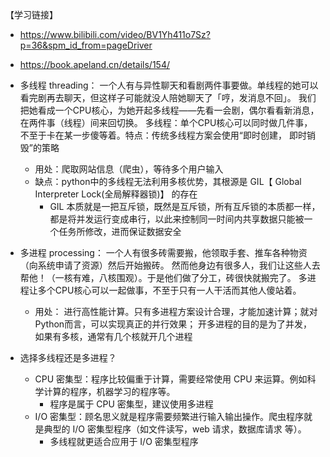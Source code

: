 【学习链接】
- https://www.bilibili.com/video/BV1Yh411o7Sz?p=36&spm_id_from=pageDriver
- https://book.apeland.cn/details/154/


- 多线程 threading： 一个人有与异性聊天和看剧两件事要做。单线程的她可以看完剧再去聊天，但这样子可能就没人陪她聊天了「哼，发消息不回」。
我们把她看成一个CPU核心，为她开起多线程——先看一会剧，偶尔看看新消息，在两件事（线程）间来回切换。
多线程：单个CPU核心可以同时做几件事，不至于卡在某一步傻等着。特点：传统多线程方案会使用“即时创建， 即时销毁”的策略
    - 用处：爬取网站信息（爬虫），等待多个用户输入
    - 缺点：python中的多线程无法利用多核优势，其根源是 GIL【 Global Interpreter Lock(全局解释器锁)】 的存在
        - GIL 本质就是一把互斥锁，既然是互斥锁，所有互斥锁的本质都一样，都是将并发运行变成串行，以此来控制同一时间内共享数据只能被一个任务所修改，进而保证数据安全


- 多进程 processing： 一个人有很多砖需要搬，他领取手套、推车各种物资（向系统申请了资源）然后开始搬砖。
然而他身边有很多人，我们让这些人去帮他！（一核有难，八核围观）。于是他们做了分工，砖很快就搬完了。
多进程让多个CPU核心可以一起做事，不至于只有一人干活而其他人傻站着。
    - 用处：
        进行高性能计算。只有多进程方案设计合理，才能加速计算；就对Python而言，可以实现真正的并行效果；
        开多进程的目的是为了并发，如果有多核，通常有几个核就开几个进程


- 选择多线程还是多进程？
    - CPU 密集型：程序比较偏重于计算，需要经常使用 CPU 来运算。例如科学计算的程序，机器学习的程序等。
        - 程序是属于 CPU 密集型，建议使用多进程
    - I/O 密集型：顾名思义就是程序需要频繁进行输入输出操作。爬虫程序就是典型的 I/O 密集型程序（如文件读写，web 请求，数据库请求 等）。
        - 多线程就更适合应用于 I/O 密集型程序
    